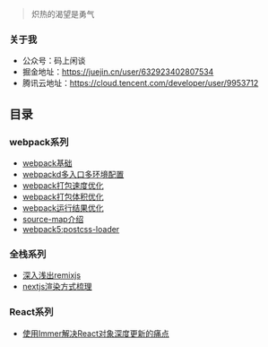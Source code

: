 
> 炽热的渴望是勇气

### 关于我

- 公众号：码上闲谈
- 掘金地址：https://juejin.cn/user/632923402807534
- 腾讯云地址：https://cloud.tencent.com/developer/user/9953712

## 目录

### webpack系列
- [webpack基础](https://github.com/AdolescentJou/KnowledgeNote/issues/1)
- [webpackd多入口多环境配置](https://github.com/AdolescentJou/KnowledgeNote/issues/2)
- [webpack打包速度优化](https://github.com/AdolescentJou/KnowledgeNote/issues/3)
- [webpack打包体积优化](https://github.com/AdolescentJou/KnowledgeNote/issues/4)
- [webpack运行结果优化](https://github.com/AdolescentJou/KnowledgeNote/issues/5)
- [source-map介绍](https://github.com/AdolescentJou/KnowledgeNote/issues/7)
- [webpack5:postcss-loader](https://github.com/AdolescentJou/KnowledgeNote/issues/6)

### 全栈系列
- [深入浅出remixjs](https://github.com/AdolescentJou/KnowledgeNote/issues/8)
- [nextjs渲染方式梳理](https://github.com/AdolescentJou/KnowledgeNote/issues/9)

### React系列
- [使用Immer解决React对象深度更新的痛点](https://github.com/AdolescentJou/KnowledgeNote/issues/10)
